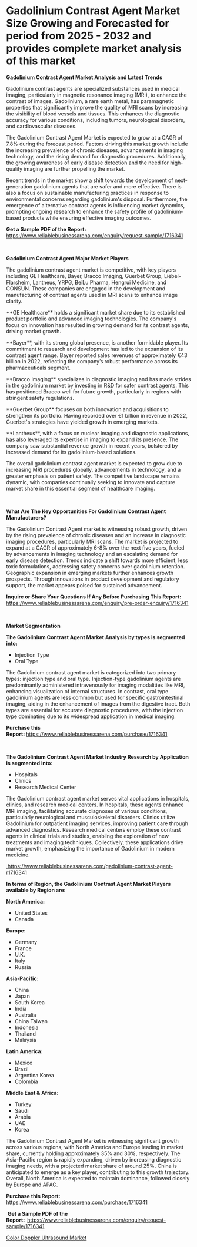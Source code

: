 <p><h1>Gadolinium Contrast Agent Market Size Growing and Forecasted for period from 2025 - 2032 and provides complete market analysis of this market</h1></p><p><strong>Gadolinium Contrast Agent Market Analysis and Latest Trends</strong></p>
<p><p>Gadolinium contrast agents are specialized substances used in medical imaging, particularly in magnetic resonance imaging (MRI), to enhance the contrast of images. Gadolinium, a rare earth metal, has paramagnetic properties that significantly improve the quality of MRI scans by increasing the visibility of blood vessels and tissues. This enhances the diagnostic accuracy for various conditions, including tumors, neurological disorders, and cardiovascular diseases.</p><p>The Gadolinium Contrast Agent Market is expected to grow at a CAGR of 7.8% during the forecast period. Factors driving this market growth include the increasing prevalence of chronic diseases, advancements in imaging technology, and the rising demand for diagnostic procedures. Additionally, the growing awareness of early disease detection and the need for high-quality imaging are further propelling the market.</p><p>Recent trends in the market show a shift towards the development of next-generation gadolinium agents that are safer and more effective. There is also a focus on sustainable manufacturing practices in response to environmental concerns regarding gadolinium's disposal. Furthermore, the emergence of alternative contrast agents is influencing market dynamics, prompting ongoing research to enhance the safety profile of gadolinium-based products while ensuring effective imaging outcomes.</p></p>
<p><strong>Get a Sample PDF of the Report:&nbsp;</strong> <a href="https://www.reliablebusinessarena.com/enquiry/request-sample/1716341?utm_campaign=1891&utm_medium=2&utm_source=Github&utm_content=ia&utm_term=12012025&utm_id=gadolinium-contrast-agent">https://www.reliablebusinessarena.com/enquiry/request-sample/1716341</a></p>
<p>&nbsp;</p>
<p><strong>Gadolinium Contrast Agent Major Market Players</strong></p>
<p><p>The gadolinium contrast agent market is competitive, with key players including GE Healthcare, Bayer, Bracco Imaging, Guerbet Group, Liebel-Flarsheim, Lantheus, YRPG, BeiLu Pharma, Hengrui Medicine, and CONSUN. These companies are engaged in the development and manufacturing of contrast agents used in MRI scans to enhance image clarity.</p><p>**GE Healthcare** holds a significant market share due to its established product portfolio and advanced imaging technologies. The company's focus on innovation has resulted in growing demand for its contrast agents, driving market growth.</p><p>**Bayer**, with its strong global presence, is another formidable player. Its commitment to research and development has led to the expansion of its contrast agent range. Bayer reported sales revenues of approximately €43 billion in 2022, reflecting the company’s robust performance across its pharmaceuticals segment.</p><p>**Bracco Imaging** specializes in diagnostic imaging and has made strides in the gadolinium market by investing in R&D for safer contrast agents. This has positioned Bracco well for future growth, particularly in regions with stringent safety regulations.</p><p>**Guerbet Group** focuses on both innovation and acquisitions to strengthen its portfolio. Having recorded over €1 billion in revenue in 2022, Guerbet's strategies have yielded growth in emerging markets.</p><p>**Lantheus**, with a focus on nuclear imaging and diagnostic applications, has also leveraged its expertise in imaging to expand its presence. The company saw substantial revenue growth in recent years, bolstered by increased demand for its gadolinium-based solutions.</p><p>The overall gadolinium contrast agent market is expected to grow due to increasing MRI procedures globally, advancements in technology, and a greater emphasis on patient safety. The competitive landscape remains dynamic, with companies continually seeking to innovate and capture market share in this essential segment of healthcare imaging.</p></p>
<p>&nbsp;</p>
<p><strong>What Are The Key Opportunities For Gadolinium Contrast Agent Manufacturers?</strong></p>
<p><p>The Gadolinium Contrast Agent market is witnessing robust growth, driven by the rising prevalence of chronic diseases and an increase in diagnostic imaging procedures, particularly MRI scans. The market is projected to expand at a CAGR of approximately 6-8% over the next five years, fueled by advancements in imaging technology and an escalating demand for early disease detection. Trends indicate a shift towards more efficient, less toxic formulations, addressing safety concerns over gadolinium retention. Geographic expansion in emerging markets further enhances growth prospects. Through innovations in product development and regulatory support, the market appears poised for sustained advancement.</p></p>
<p><strong>Inquire or Share Your Questions If Any Before Purchasing This Report:</strong> <a href="https://www.reliablebusinessarena.com/enquiry/pre-order-enquiry/1716341?utm_campaign=1891&utm_medium=2&utm_source=Github&utm_content=ia&utm_term=12012025&utm_id=gadolinium-contrast-agent">https://www.reliablebusinessarena.com/enquiry/pre-order-enquiry/1716341</a></p>
<p>&nbsp;</p>
<p><strong>Market Segmentation</strong></p>
<p><strong>The Gadolinium Contrast Agent Market Analysis by types is segmented into:</strong></p>
<p><ul><li>Injection Type</li><li>Oral Type</li></ul></p>
<p><p>The Gadolinium contrast agent market is categorized into two primary types: injection type and oral type. Injection-type gadolinium agents are predominantly administered intravenously for imaging modalities like MRI, enhancing visualization of internal structures. In contrast, oral type gadolinium agents are less common but used for specific gastrointestinal imaging, aiding in the enhancement of images from the digestive tract. Both types are essential for accurate diagnostic procedures, with the injection type dominating due to its widespread application in medical imaging.</p></p>
<p><strong>Purchase this Report:&nbsp;</strong><a href="https://www.reliablebusinessarena.com/purchase/1716341?utm_campaign=1891&utm_medium=2&utm_source=Github&utm_content=ia&utm_term=12012025&utm_id=gadolinium-contrast-agent">https://www.reliablebusinessarena.com/purchase/1716341</a></p>
<p>&nbsp;</p>
<p><strong>The Gadolinium Contrast Agent Market Industry Research by Application is segmented into:</strong></p>
<p><ul><li>Hospitals</li><li>Clinics</li><li>Research Medical Center</li></ul></p>
<p><p>The Gadolinium contrast agent market serves vital applications in hospitals, clinics, and research medical centers. In hospitals, these agents enhance MRI imaging, facilitating accurate diagnoses of various conditions, particularly neurological and musculoskeletal disorders. Clinics utilize Gadolinium for outpatient imaging services, improving patient care through advanced diagnostics. Research medical centers employ these contrast agents in clinical trials and studies, enabling the exploration of new treatments and imaging techniques. Collectively, these applications drive market growth, emphasizing the importance of Gadolinium in modern medicine.</p></p>
<p><a href="https://www.reliablebusinessarena.com/gadolinium-contrast-agent-r1716341?utm_campaign=1891&utm_medium=2&utm_source=Github&utm_content=ia&utm_term=12012025&utm_id=gadolinium-contrast-agent">&nbsp;https://www.reliablebusinessarena.com/gadolinium-contrast-agent-r1716341</a></p>
<p><strong>In terms of Region, the Gadolinium Contrast Agent Market Players available by Region are:</strong></p>
<p>
    <p> <strong> North America: </strong>
        <ul>
            <li>United States</li>
            <li>Canada</li>
        </ul>
        </p> 
    <p> <strong> Europe: </strong>
        <ul>
            <li>Germany</li>
            <li>France</li>
            <li>U.K.</li>
            <li>Italy</li>
            <li>Russia</li>
        </ul>
        </p> 
    <p> <strong> Asia-Pacific: </strong>
        <ul>
            <li>China</li>
            <li>Japan</li>
            <li>South Korea</li>
            <li>India</li>
            <li>Australia</li>
            <li>China Taiwan</li>
            <li>Indonesia</li>
            <li>Thailand</li>
            <li>Malaysia</li>
        </ul>
        </p> 
    <p> <strong> Latin America: </strong>
        <ul>
            <li>Mexico</li>
            <li>Brazil</li>
            <li>Argentina Korea</li>
            <li>Colombia</li>
        </ul>
        </p> 
    <p> <strong> Middle East & Africa: </strong>
        <ul>
            <li>Turkey</li>
            <li>Saudi</li>
            <li>Arabia</li>
            <li>UAE</li>
            <li>Korea</li>
        </ul>
    </p>
    </p>
<p><p>The Gadolinium Contrast Agent Market is witnessing significant growth across various regions, with North America and Europe leading in market share, currently holding approximately 35% and 30%, respectively. The Asia-Pacific region is rapidly expanding, driven by increasing diagnostic imaging needs, with a projected market share of around 25%. China is anticipated to emerge as a key player, contributing to this growth trajectory. Overall, North America is expected to maintain dominance, followed closely by Europe and APAC.</p></p>
<p><strong>Purchase this Report: </strong><a href="https://www.reliablebusinessarena.com/purchase/1716341?utm_campaign=1891&utm_medium=2&utm_source=Github&utm_content=ia&utm_term=12012025&utm_id=gadolinium-contrast-agent">https://www.reliablebusinessarena.com/purchase/1716341</a></p>
<p>&nbsp;<strong>Get a Sample PDF of the Report:&nbsp;&nbsp;</strong><a href="https://www.reliablebusinessarena.com/enquiry/request-sample/1716341?utm_campaign=1891&utm_medium=2&utm_source=Github&utm_content=ia&utm_term=12012025&utm_id=gadolinium-contrast-agent">https://www.reliablebusinessarena.com/enquiry/request-sample/1716341</a></p>
<p><strong></strong></p>
<p><p><a href="https://github.com/Krish2023na/Market-Research-Report-List-7/blob/main/color-doppler-ultrasound-market.md?utm_campaign=1891&utm_medium=2&utm_source=Github&utm_content=ia&utm_term=12012025&utm_id=gadolinium-contrast-agent">Color Doppler Ultrasound Market</a></p></p>
